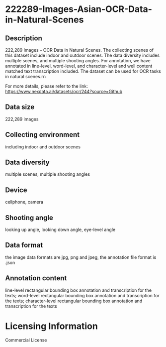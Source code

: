 # 222289-Images-Asian-OCR-Data-in-Natural-Scenes


## Description
222,289 Images – OCR Data in Natural Scenes. The collecting scenes of this dataset include indoor and outdoor scenes. The data diversity includes multiple scenes, and multiple shooting angles. For annotation, we have annotated in line-level, word-level, and character-level and well content matched text transcription included. The dataset can be used for OCR tasks in natural scenes.rn

For more details, please refer to the link: https://www.nexdata.ai/datasets/ocr/244?source=Github


## Data size
222,289 images

## Collecting environment
including indoor and outdoor scenes

## Data diversity
multiple scenes, multiple shooting angles

## Device
cellphone, camera

## Shooting angle
looking up angle, looking down angle, eye-level angle

## Data format
the image data formats are jpg, png and jpeg, the annotation file format is .json

## Annotation content
line-level rectangular bounding box annotation and transcription for the texts; word-level rectangular bounding box annotation and transcription for the texts; character-level rectangular bounding box annotation and transcription for the texts

# Licensing Information
Commercial License
